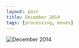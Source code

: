```yaml
---
layout: post
title: December 2014
tags: [processing, moves]
---
```

![December 2014](./december/december2014.jpg)
